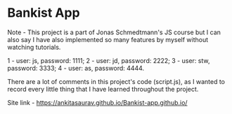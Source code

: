 # Bankist App 

Note - This project is a part of Jonas Schmedtmann's JS course but I can also say I have also implemented so many features by myself without watching tutorials.

1 - user: js, password: 1111;
2 - user: jd, password: 2222;
3 - user: stw, password: 3333;
4 - user: as, password: 4444.

There are a lot of comments in this project's code (script.js), as I wanted to record every little thing that I have learned throughout the project.

Site link - https://ankitasaurav.github.io/Bankist-app.github.io/
